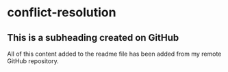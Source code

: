 # conflict-resolution
  ## This is a subheading created on GitHub
 All of this content added to the readme file has been added from my remote GitHub repository.
